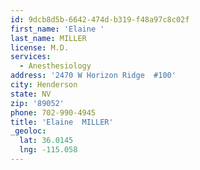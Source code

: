 ```yaml
---
id: 9dcb8d5b-6642-474d-b319-f48a97c8c02f
first_name: 'Elaine '
last_name: MILLER
license: M.D.
services:
  - Anesthesiology
address: '2470 W Horizon Ridge  #100'
city: Henderson
state: NV
zip: '89052'
phone: 702-990-4945
title: 'Elaine  MILLER'
_geoloc:
  lat: 36.0145
  lng: -115.058
---
```

